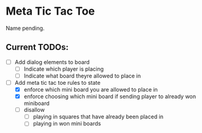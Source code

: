 # Meta Tic Tac Toe
Name pending.

## Current TODOs:
- [ ] Add dialog elements to board
  - [ ] Indicate which player is placing
  - [ ] Indicate what board theyre allowed to place in 
- [ ] Add meta tic tac toe rules to state
  - [x] enforce which mini board you are allowed to place in 
  - [x] enforce choosing which mini board if sending player to already won miniboard
  - [ ] disallow
      - [ ] playing in squares that have already been placed in 
      - [ ] playing in won mini boards